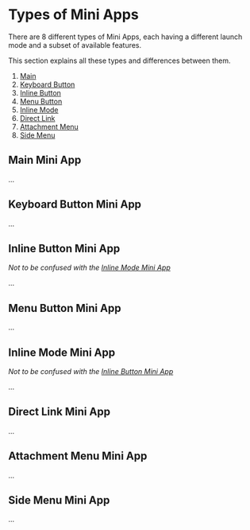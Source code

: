 # Types of Mini Apps

There are 8 different types of Mini Apps, each having a different launch mode and a subset of available features.

This section explains all these types and differences between them.

1. [Main](#main-mini-app)
2. [Keyboard Button](#keyboard-button-mini-app)
3. [Inline Button](#inline-button-mini-app)
4. [Menu Button](#menu-button-mini-app)
5. [Inline Mode](#inline-mode-mini-app)
6. [Direct Link](#direct-link-mini-app)
7. [Attachment Menu](#attachment-menu-mini-app)
8. [Side Menu](#side-menu-mini-app)

## Main Mini App
...

## Keyboard Button Mini App
...

## Inline Button Mini App

_Not to be confused with the [Inline Mode Mini App](#inline-mode-mini-app)_

...

## Menu Button Mini App
...

## Inline Mode Mini App

_Not to be confused with the [Inline Button Mini App](#inline-button-mini-app)_

...

## Direct Link Mini App
...

## Attachment Menu Mini App
...

## Side Menu Mini App
...
